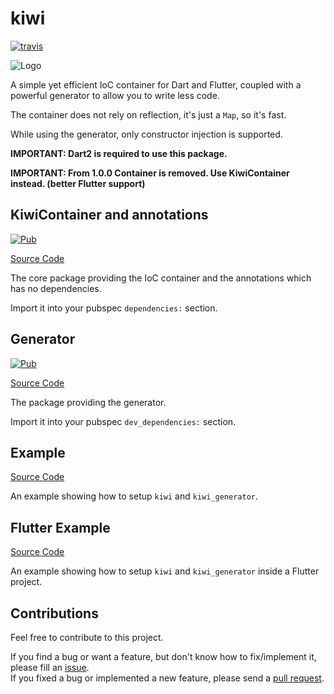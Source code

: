 # kiwi

[![travis](https://img.shields.io/travis/vanlooverenkoen/kiwi.svg)](https://travis-ci.com/vanlooverenkoen/kiwi)

![Logo](https://raw.githubusercontent.com/vanlooverenkoen/kiwi/master/images/logo.png)

A simple yet efficient IoC container for Dart and Flutter, coupled with a powerful generator to allow you to write less code.

The container does not rely on reflection, it's just a `Map`, so it's fast.

While using the generator, only constructor injection is supported.

**IMPORTANT: Dart2 is required to use this package.**

**IMPORTANT: From 1.0.0 Container is removed. Use KiwiContainer instead. (better Flutter support)**

## KiwiContainer and annotations

[![Pub](https://img.shields.io/pub/v/kiwi.svg)](https://pub.dartlang.org/packages/kiwi)

[Source Code](https://github.com/vanlooverenkoen/kiwi/tree/master/kiwi)

The core package providing the IoC container and the annotations which has no dependencies.

Import it into your pubspec `dependencies:` section.

## Generator

[![Pub](https://img.shields.io/pub/v/kiwi_generator.svg)](https://pub.dartlang.org/packages/kiwi_generator)

[Source Code](https://github.com/vanlooverenkoen/kiwi/tree/master/kiwi_generator)

The package providing the generator.

Import it into your pubspec `dev_dependencies:` section.

## Example

[Source Code](https://github.com/vanlooverenkoen/kiwi/tree/master/example)

An example showing how to setup `kiwi` and `kiwi_generator`.

## Flutter Example

[Source Code](https://github.com/vanlooverenkoen/kiwi/tree/master/flutter_example)

An example showing how to setup `kiwi` and `kiwi_generator` inside a Flutter project.

## Contributions

Feel free to contribute to this project.

If you find a bug or want a feature, but don't know how to fix/implement it, please fill an [issue](https://github.com/vanlooverenkoen/kiwi/issues).  
If you fixed a bug or implemented a new feature, please send a [pull request](https://github.com/vanlooverenkoen/kiwi/pulls).
